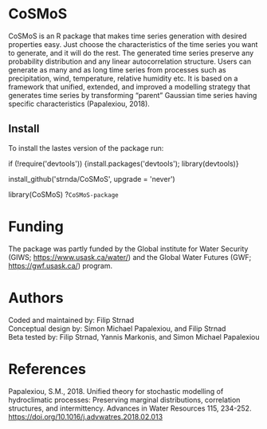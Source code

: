 # CoSMoS
CoSMoS is an R package that makes time series generation with desired properties easy. Just choose the characteristics of the time series you want to generate, and it will do the rest.
The generated time series preserve any probability distribution and any linear autocorrelation structure. Users can generate as many and as long time series from processes such as precipitation, wind, temperature, relative humidity etc. It is based on a framework that unified, extended, and improved a modelling strategy that generates time series by transforming “parent” Gaussian time series having specific characteristics (Papalexiou, 2018).

## Install
To install the lastes version of the package run:

if (!require('devtools')) {install.packages('devtools'); library(devtools)} 

install_github('strnda/CoSMoS', upgrade = 'never')

library(CoSMoS)
?`CoSMoS-package`

# Funding
The package was partly funded by the Global institute for Water Security (GIWS; https://www.usask.ca/water/) and the Global Water Futures (GWF; https://gwf.usask.ca/) program.

# Authors
Coded and maintained by: Filip Strnad    
Conceptual design by: Simon Michael Papalexiou, and Filip Strnad    
Beta tested by: Filip Strnad, Yannis Markonis, and Simon Michael Papalexiou    

# References
Papalexiou, S.M., 2018. Unified theory for stochastic modelling of hydroclimatic processes: Preserving marginal distributions, correlation structures, and intermittency. Advances in Water Resources 115, 234-252. https://doi.org/10.1016/j.advwatres.2018.02.013
